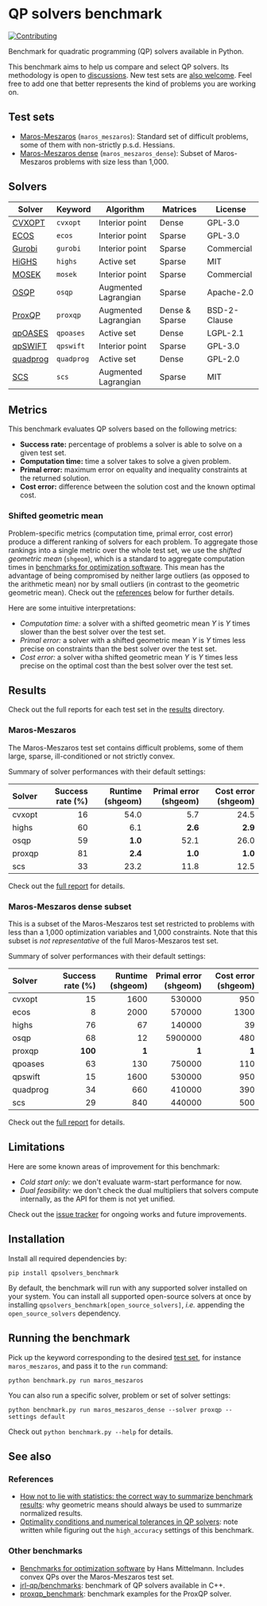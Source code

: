 # QP solvers benchmark

[![Contributing](https://img.shields.io/badge/PRs-welcome-green.svg)](https://github.com/stephane-caron/qpsolvers_benchmark/tree/master/CONTRIBUTING.md)

Benchmark for quadratic programming (QP) solvers available in Python.

This benchmark aims to help us compare and select QP solvers. Its methodology is open to [discussions](https://github.com/stephane-caron/qpsolvers_benchmark/discussions). New test sets are [also welcome](CONTRIBUTING.md). Feel free to add one that better represents the kind of problems you are working on.

## Test sets

- [Maros-Meszaros](#maros-meszaros) (``maros_meszaros``): Standard set of difficult problems, some of them with non-strictly p.s.d. Hessians.
- [Maros-Meszaros dense](#maros-meszaros-dense) (``maros_meszaros_dense``): Subset of Maros-Meszaros problems with size less than 1,000.

## Solvers

| Solver | Keyword | Algorithm | Matrices | License |
| ------ | ------- | --------- | -------- | ------- |
| [CVXOPT](http://cvxopt.org/) | ``cvxopt`` | Interior point | Dense | GPL-3.0 |
| [ECOS](https://web.stanford.edu/~boyd/papers/ecos.html) | ``ecos`` | Interior point | Sparse | GPL-3.0 |
| [Gurobi](https://www.gurobi.com/) | ``gurobi`` | Interior point | Sparse | Commercial |
| [HiGHS](https://highs.dev/) | ``highs`` | Active set | Sparse | MIT |
| [MOSEK](https://mosek.com/) | ``mosek`` | Interior point | Sparse | Commercial |
| [OSQP](https://osqp.org/) | ``osqp`` | Augmented Lagrangian | Sparse | Apache-2.0 |
| [ProxQP](https://github.com/Simple-Robotics/proxsuite) | ``proxqp`` | Augmented Lagrangian | Dense & Sparse | BSD-2-Clause |
| [qpOASES](https://github.com/coin-or/qpOASES) | ``qpoases`` | Active set | Dense | LGPL-2.1 |
| [qpSWIFT](https://qpswift.github.io/) | ``qpswift`` | Interior point | Sparse | GPL-3.0 |
| [quadprog](https://pypi.python.org/pypi/quadprog/) | ``quadprog`` | Active set | Dense | GPL-2.0 |
| [SCS](https://www.cvxgrp.org/scs/) | ``scs`` | Augmented Lagrangian | Sparse | MIT |

## Metrics

This benchmark evaluates QP solvers based on the following metrics:

- **Success rate:** percentage of problems a solver is able to solve on a given test set.
- **Computation time:** time a solver takes to solve a given problem.
- **Primal error:** maximum error on equality and inequality constraints at the returned solution.
- **Cost error:** difference between the solution cost and the known optimal cost.

### Shifted geometric mean

Problem-specific metrics (computation time, primal error, cost error) produce a different ranking of solvers for each problem. To aggregate those rankings into a single metric over the whole test set, we use the *shifted geometric mean* (``shgeom``), which is a standard to aggregate computation times in [benchmarks for optimization software](#other-benchmarks). This mean has the advantage of being compromised by neither large outliers (as opposed to the arithmetic mean) nor by small outliers (in contrast to the geometric geometric mean). Check out the [references](#references) below for further details.

Here are some intuitive interpretations:

- *Computation time:* a solver with a shifted geometric mean $Y$ is $Y$ times slower than the best solver over the test set.
- *Primal error:* a solver with a shifted geometric mean $Y$ is $Y$ times less precise on constraints than the best solver over the test set.
- *Cost error:* a solver witha shifted geometric mean $Y$ is $Y$ times less precise on the optimal cost than the best solver over the test set.

## Results

Check out the full reports for each test set in the [results](results) directory.

### Maros-Meszaros

The Maros-Meszaros test set contains difficult problems, some of them large, sparse, ill-conditioned or not strictly convex.

Summary of solver performances with their default settings:

| Solver | Success rate (%) | Runtime (shgeom) | Primal error (shgeom) | Cost error (shgeom) |
|:-------|-----------------:|-----------------:|----------------------:|--------------------:|
| cvxopt | 16 |    54.0 |     5.7 |    24.5 |
| highs  | 60 |     6.1 | **2.6** | **2.9** |
| osqp   | 59 | **1.0** |    52.1 |    26.0 |
| proxqp | 81 | **2.4** | **1.0** | **1.0** |
| scs    | 33 |    23.2 |    11.8 |    12.5 |

Check out the [full report](results/maros_meszaros.md) for details.

### Maros-Meszaros dense subset

This is a subset of the Maros-Meszaros test set restricted to problems with less than a 1,000 optimization variables and 1,000 constraints. Note that this subset is *not representative* of the full Maros-Meszaros test set.

Summary of solver performances with their default settings:

| Solver | Success rate (%) | Runtime (shgeom) | Primal error (shgeom) | Cost error (shgeom) |
|:-------|-----------------:|-----------------:|----------------------:|--------------------:|
| cvxopt   |      15 |  1600 |  530000 |   950 |
| ecos     |       8 |  2000 |  570000 |  1300 |
| highs    |      76 |    67 |  140000 |    39 |
| osqp     |      68 |    12 | 5900000 |   480 |
| proxqp   | **100** | **1** |   **1** | **1** |
| qpoases  |      63 |   130 |  750000 |   110 |
| qpswift  |      15 |  1600 |  530000 |   950 |
| quadprog |      34 |   660 |  410000 |   390 |
| scs      |      29 |   840 |  440000 |   500 |

Check out the [full report](results/maros_meszaros_dense.md) for details.

## Limitations

Here are some known areas of improvement for this benchmark:

- *Cold start only:* we don't evaluate warm-start performance for now.
- *Dual feasibility:* we don't check the dual multipliers that solvers compute internally, as the API for them is not yet unified.

Check out the [issue tracker](https://github.com/stephane-caron/qpsolvers_benchmark/issues) for ongoing works and future improvements.

## Installation

Install all required dependencies by:

```console
pip install qpsolvers_benchmark
```

By default, the benchmark will run with any supported solver installed on your system. You can install all supported open-source solvers at once by installing ``qpsolvers_benchmark[open_source_solvers]``, *i.e.* appending the ``open_source_solvers`` dependency.

## Running the benchmark

Pick up the keyword corresponding to the desired [test set](#test-sets), for instance ``maros_meszaros``, and pass it to the ``run`` command:

```console
python benchmark.py run maros_meszaros
```

You can also run a specific solver, problem or set of solver settings:

```console
python benchmark.py run maros_meszaros_dense --solver proxqp --settings default
```

Check out ``python benchmark.py --help`` for details.

## See also

### References

- [How not to lie with statistics: the correct way to summarize benchmark results](https://www.cse.unsw.edu.au/~cs9242/18/papers/Fleming_Wallace_86.pdf): why geometric means should always be used to summarize normalized results.
- [Optimality conditions and numerical tolerances in QP solvers](https://scaron.info/blog/optimality-conditions-and-numerical-tolerances-in-qp-solvers.html): note written while figuring out the ``high_accuracy`` settings of this benchmark.

### Other benchmarks

- [Benchmarks for optimization software](http://plato.asu.edu/bench.html) by Hans Mittelmann. Includes convex QPs over the Maros-Meszaros test set.
- [jrl-qp/benchmarks](https://github.com/jrl-umi3218/jrl-qp/tree/master/benchmarks): benchmark of QP solvers available in C++.
- [proxqp\_benchmark](https://github.com/Simple-Robotics/proxqp_benchmark): benchmark examples for the ProxQP solver.
